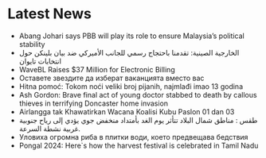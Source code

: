 # Latest News
-  Abang Johari says PBB will play its role to ensure Malaysia’s political stability
-  الخارجية الصينية: تقدمنا باحتجاج رسمي للجانب الأميركي ضد بيان بلينكن حول انتخابات تايوان
-  WaveBL Raises $37 Million for Electronic Billing
-  Оставете звездите да изберат ваканцията вместо вас
-  Hitna pomoć: Tokom noći veliki broj pijanih, najmlađi imao 13 godina
-  Ash Gordon: Brave final act of young doctor stabbed to death by callous thieves in terrifying Doncaster home invasion
-  Airlangga tak Khawatirkan Wacana Koalisi Kubu Paslon 01 dan 03
-  طقس : مناطق شمال البلاد تتأثر يوم الغد بأمتداد منخفض جوي يؤدي إلى رياح جنوبية غربية نشطة السرعة.
-  Уловиха огромна риба в плитки води, което предвещава бедствия
-  Pongal 2024: Here`s how the harvest festival is celebrated in Tamil Nadu
